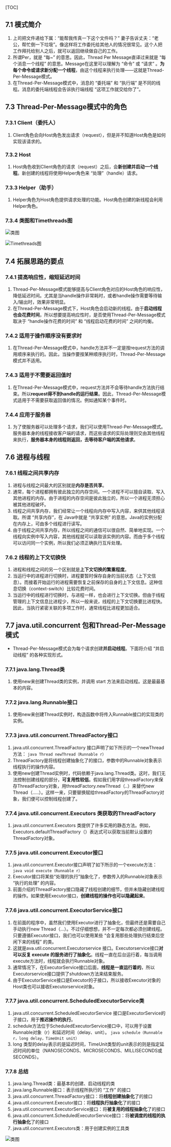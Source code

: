 [TOC]

## 7.1 模式简介

1. 上司把文件递给下属：“能帮我传真一下这个文件吗？” 妻子告诉丈夫：“老公，帮忙倒一下垃圾”。像这样将工作委托给其他人的情况很常见。这个人把工作拜托给别人之后，就可以返回继续做自己的工作。
2. 所谓Per，就是 “每~” 的意思。因此，Thread Per Message直译过来就是 “每个消息一个线程” 的意思。Message在这里可以理解为 “命令” 或 “请求” 。**为每个命令或请求新分配一个线程**，由这个线程来执行处理——这就是Thread-Per-Message模式。
3. 在Thread-Per-Message模式中，消息的 “委托端” 和 “执行端” 是不同的线程。消息的委托端线程会告诉执行端线程 “这项工作就交给你了”。



## 7.3 Thread-Per-Message模式中的角色

### 7.3.1 Client（委托人）
1. Client角色会向Host角色发出请求（request），但是并不知道Host角色是如何实现该请求的。

### 7.3.2 Host 
1. Host角色收到Client角色的请求（request）之后，会**新创建并启动一个线程**。新创建的线程将使用Helper角色来 “处理”（handle）请求。

### 7.3.3 Helper（助手）
1. Helper角色为Host角色提供请求处理的功能。Host角色创建的新线程会利用Helper角色。

### 7.3.4 类图和Timethreads图

![类图](https://ws3.sinaimg.cn/large/006oCwEfly1g1xfjqmvnej30j6057jrt.jpg)

![Timethreads图](https://ws3.sinaimg.cn/large/006oCwEfly1g1xfjqnikpj30j607waak.jpg)



## 7.4 拓展思路的要点

### 7.4.1 提高响应性，缩短延迟时间
1. Thread-Per-Message模式能够提高与Client角色对应的Host角色的响应性，降低延迟时间。尤其是当handle操作非常耗时，或者handle操作需要等待输入/输出时，效果非常明显。
2. 在Thread-Per-Message模式下，Host角色会启动新的线程。由于**启动线程也会花费时间**，所以想要提高响应性时，是否使用Thread-Per-Message模式取决于 “handle操作花费的时间” 和 “线程启动花费的时间” 之间的均衡。

### 7.4.2 适用于操作顺序没有要求时
1. 在Thread-Per-Message模式中，handle方法并不一定是按request方法的调用顺序来执行的。因此，当操作要按某种顺序执行时，Thread-Per-Message模式并不适用。

### 7.4.3 适用于不需要返回值时
1. 在Thread-Per-Message模式中，request方法并不会等待handle方法执行结束。所以**request得不到handle的运行结果**。因此，Thread-Per-Message模式适用于不需要获取返回值的情况。例如通知某个事件时。

### 7.4.4 应用于服务器
1. 为了使服务器可以处理多个请求，我们可以使用Thread-Per-Message模式。服务器本身的线程接收客户端的请求，而这些请求的实际处理则交由其他线程来执行，**服务器本身的线程则返回，去等待客户端的其他请求**。



## 7.6 进程与线程

### 7.6.1 线程之间共享内存
1. 进程与线程之间最大的区别就是**内存是否共享**。
2. 通常，每个进程都拥有彼此独立的内存空间。一个进程不可以擅自读取、写入其他进程的内存。由于进程的内存空间是彼此独立的，所以一个进程无须担心被其他进程破坏。
3. 线程之间共享内存，我们经常让一个线程向内存中写入内容，来供其他线程读取。所谓 “共享内存”，在 Java中就是 “共享实例” 的意思。Java的实例分配在内存上，可由多个线程进行读写。
4. 由于线程之间共享内存，所以线程之间的通信可以很自然、简单地实现。一个线程向实例中写入内容，其他线程就可以读取该实例的内容。而由于多个线程可以访问同一个实例，所以我们必须正确执行互斥处理。

### 7.6.2 线程的上下文切换快
1. 进程和线程之间的另一个区别就是**上下文切换的繁重程度**。
2. 当运行中的进程进行切换时，进程要暂时保存自身的当前状态（上下文信息）。而接着开始运行的进程需要恢复之前保存的自身的上下文信息。这种信息切换（context-switch）比较花费时间。
3. 当运行中的线程进行切换时，与进程一样，也会进行上下文切换。但由于线程管理的上下文信息比进程少，所以一般来说，线程的上下文切换要比进程快。因此，当执行紧密关联的多项工作时，通常线程比进程更加适合。



## 7.7 java.util.concurrent 包和Thread-Per-Message模式

+ Thread-Per-Message模式会为每个请求创建**并启动线程**。下面将介绍 “并启动线程” 的各种实现形式。

### 7.7.1 java.lang.Thread类
1. 使用new来创建Thread类的实例，并调用 start 方法来启动线程。这是最最基本的内容。

### 7.7.2 java.lang.Runnable接口
1. 使用new来创建Thread实例时，构造函数中将传入Runnable接口的实现类的实例。

### 7.7.3 java.util.concurrent.ThreadFactory接口
1. java.util.concurrent.ThreadFactory 接口声明了如下所示的一个newThread方法：
```java Thread newThread（Runnable r）```
2. ThreadFactory是将线程创建抽象化了的接口，参数中的Runnable对象表示线程执行的操作内容。
3. 使用new创建Thread实例时，代码依赖于java.lang.Thread类。这时，我们无法控制创建线程的部分，**可复用性较低**。假如我们用字段threadFactory来保存ThreadFactory对象，用threadFactory.newThread（..）来替代new Thread（..…）。这样一来，只要替换赋给threadFactory的ThreadFactory对象，我们便可以控制线程创建了。

### 7.7.4 java.util.concurrent.Executors 类获取的ThreadFactory
1. java.util.concurrent.Executors 类提供了许多实用的静态方法。例如，Executors.defaultThreadFactory（）表达式可以获取当前默认设置的ThreadFactory对象。

### 7.7.5 java.util.concurrent.Executor接口
1. java.util.concurrent.Executor接口声明了如下所示的一个execute方法：
```java void execute（Runnable r）```
2. Executor接口将某些“处理的执行”抽象化了，参数传入的Runnable对象表示 “执行的处理” 的内容。
3. 前面介绍的ThreadFactory接口隐藏了线程创建的细节，但并未隐藏创建线程的操作。如果使用Executor接口，**创建线程的操作也可以隐藏起来**。

### 7.7.6 java.util.concurrent.ExecutorService接口
1. 在前面的程序中，虽然我们使用Executor进行了抽象化，但最终还是需要自己手动执行new Thread（...）。不过仔细想想，并不一定每次都必须创建线程。只要遵循Executor接口，我们也可以使用某些 “会复用那些处理执行结束后空闲下来的线程” 的类。
2. 这就是ava.util.concurrent.Executorservice 接口。Executorservice接口**对可以反复 execute 的服务进行了抽象化**。线程一直在后台运行着，每当调用execute方法时，线程就会执行Runnable对象。
3. 通常情况下，在ExecutorService接口后面，**线程是一直运行着的**，所以Executorservice接口提供了shutdown方法来结束服务。
4. 由于ExecutorService接口是Executor的子接口，所以接收Executor对象的Host类也可以接收Executorservice对象。

### 7.7.7 java.util.concurrent.ScheduledExecutorService类
1. java.util.concurrent.ScheduledExecutorService 接口是ExecutorService的子接口，用于**推迟操作的执行**。
2. schedule方法位于ScheduledExecutorService接口中，可以用于设置Runnable对象（r）和延迟时间（delay、unit）。
```java schedule（Runnable r，long delay，TimeUnit unit）```
3. long 类型的delay表示的是延迟时间，TimeUnit类型的unit表示的则是指定延迟时间的单位（NANOSECONDS、MICROSECONDS、MILLISECONDS或SECONDS）。

### 7.7.8 总结
1. java.lang.Thread类：最基本的创建、启动线程的类
2. java.lang.Runnable接口：表示线程所执行的 “工作” 的接口
3. java.util.concurrent.ThreadFactory接口：将**线程创建抽象化**了的接口
4. java.util.concurrent.Executor接口：将**线程执行抽象化**了的接口
5. java.util.concurrent.ExecutorService接口：将**被复用的线程抽象化**了的接口
6. java.util.concurrent.ScheduledExecutorService接口：将**被调度的线程的执行抽象化**了的接口
7. java.util.concurrent.Executors类：用于创建实例的工具类

![类图](https://ws3.sinaimg.cn/large/006oCwEfly1g1xfjqpsvuj30j60iyjtm.jpg)


















